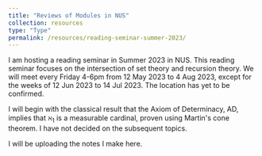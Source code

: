 ```yaml
---
title: "Reviews of Modules in NUS"
collection: resources
type: "Type"
permalink: /resources/reading-seminar-summer-2023/
---
```


I am hosting a reading seminar in Summer 2023 in NUS. This reading seminar focuses on the intersection of set theory and recursion theory. We will meet every Friday 4-6pm from 12 May 2023 to 4 Aug 2023, except for the weeks of 12 Jun 2023 to 14 Jul 2023. The location has yet to be confirmed.

I will begin with the classical result that the Axiom of Determinacy, $\mathsf{AD}$, implies that $\aleph_1$ is a measurable cardinal, proven using Martin's cone theorem. I have not decided on the subsequent topics.

I will be uploading the notes I make here.


